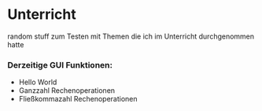 # Unterricht
random stuff zum Testen mit Themen die ich im Unterricht durchgenommen hatte

### Derzeitige GUI Funktionen:

- Hello World
- Ganzzahl Rechenoperationen
- Fließkommazahl Rechenoperationen 
